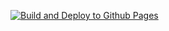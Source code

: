 [![Build and Deploy to Github Pages](https://github.com/opensourcingme/opensourcingme.github.io/actions/workflows/build-jekyll.yml/badge.svg)](https://github.com/opensourcingme/opensourcingme.github.io/actions/workflows/build-jekyll.yml)
